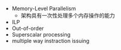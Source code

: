 
* Memory-Level Parallelism
  * 架构具有一次性处理多个内存操作的能力
* ILP
* Out-of-order
* Superscalar processing
* multiple way instraction issuing